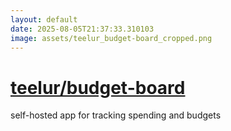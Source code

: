 ```yaml
---
layout: default
date: 2025-08-05T21:37:33.310103
image: assets/teelur_budget-board_cropped.png
---
```


# [teelur/budget-board](https://github.com/teelur/budget-board)

self-hosted app for tracking spending and budgets
